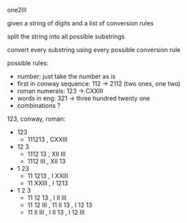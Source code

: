 one2III



given a string of digits and a list of conversion rules

split the string into all possible substrings

convert every substring using every possible conversion rule



possible rules:

- number: just take the number as is
- first in conway sequence: 112 -> 2112 (two ones, one two)
- roman numerals: 123 -> CXXIII
- words in eng: 321 -> three hundred twenty one
- combinations ?



123, conway, roman:

- 123
  - 111213 , CXXIII
- 12 3
  - 1112 13 , XII III
  - 1112 III , XII 13
- 1 23
  - 11 1213 , I XXIII
  - 11 XXIII , I 1213
- 1 2 3
  - 11 12 13 , I II III
  - 11 12 III , 11 II 13 , I 12 13
  - 11 II III , I II 13 , I 12 III